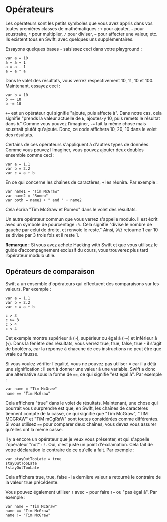 # Opérateurs

Les opérateurs sont les petits symboles que vous avez appris dans vos toutes premières classes de mathématiques : `+` pour ajouter, `-` pour soustraire, `*` pour multiplier, `/` pour diviser, `=` pour affecter une valeur, etc. Ils existent tous en Swift, avec quelques uns supplémentaires.

Essayons quelques bases - saisissez ceci dans votre playground :

    var a = 10
    a = a + 1
    a = a - 1
    a = a * a

Dans le volet des résultats, vous verrez respectivement 10, 11, 10 et 100. Maintenant, essayez ceci :

    var b = 10
    b += 10
    b -= 10

`+=` est un opérateur qui signifie "ajoute, puis affecte à". Dans notre cas, cela signifie "prends la valeur actuelle de `b`, ajoutes-y 10, puis remets le résultat dans `b`." Comme vous pouvez l’imaginer, `-=` fait la même chose mais soustrait plutôt qu'ajoute. Donc, ce code affichera 10, 20, 10 dans le volet des résultats.

Certains de ces opérateurs s'appliquent à d'autres types de données. Comme vous pouvez l’imaginer, vous pouvez ajouter deux doubles ensemble comme ceci :

    var a = 1.1
    var b = 2.2
    var c = a + b

En ce qui concerne les chaînes de caractères, `+` les réunira. Par exemple :

    var name1 = "Tim McGraw"
    var name2 = "Romeo"
    var both = name1 + " and " + name2

Cela écrira "Tim McGraw et Romeo" dans le volet des résultats.

Un autre opérateur commun que vous verrez s'appelle modulo. Il est écrit avec un symbole de pourcentage : `%`. Cela signifie "divise le nombre de gauche par celui de droite, et renvoie le reste." Ainsi, `9%3` retourne 1 car 10 se divise par 3 trois fois et il reste 1.

**Remarque :** Si vous avez acheté Hacking with Swift et que vous utilisez le guide d’accompagnement exclusif du cours, vous trouverez plus tard l’opérateur modulo utile.


## Opérateurs de comparaison

Swift a un ensemble d'opérateurs qui effectuent des comparaisons sur les valeurs. Par exemple :

    var a = 1.1
    var b = 2.2
    var c = a + b

    c > 3
    c >= 3
    c > 4
    c < 4

Cet exemple montre supérieur à (`>`), supérieur ou égal à (`>=`) et inférieur à (`<`). Dans la fenêtre des résultats, vous verrez true, true, false, true - il s'agit de booléens, car la réponse à chacune de ces instructions ne peut être que vraie ou fausse.

Si vous voulez vérifier l'égalité, vous ne pouvez pas utiliser = car il a déjà une signification : il sert à donner une valeur à une variable. Swift a donc une alternative sous la forme de `==`, ce qui signifie "est égal à". Par exemple :

    var name = "Tim McGraw"
    name == "Tim McGraw"

Cela affichera "true" dans le volet de résultats. Maintenant, une chose qui pourrait vous surprendre est que, en Swift, les chaînes de caractères tiennent compte de la casse, ce qui signifie que "Tim McGraw", "TIM MCGRAW" et "TiM mCgRaW" sont toutes considérées comme différentes. Si vous utilisez `==` pour comparer deux chaînes, vous devez vous assurer qu'elles ont la même casse.

Il y a encore un opérateur que je veux vous présenter, et qui s'appelle l'opérateur "not" : `!`. Oui, c'est juste un point d'exclamation. Cela fait de votre déclaration le contraire de ce qu'elle a fait. Par exemple :

    var stayOutTooLate = true
    stayOutTooLate
    !stayOutTooLate

Cela affichera true, true, false - la dernière valeur a retourné le contraire de la valeur true précédente.

Vous pouvez également utiliser `!` avec `=` pour faire `!=` ou "pas égal à". Par exemple :

    var name = "Tim McGraw"
    name == "Tim McGraw"
    name != "Tim McGraw"
